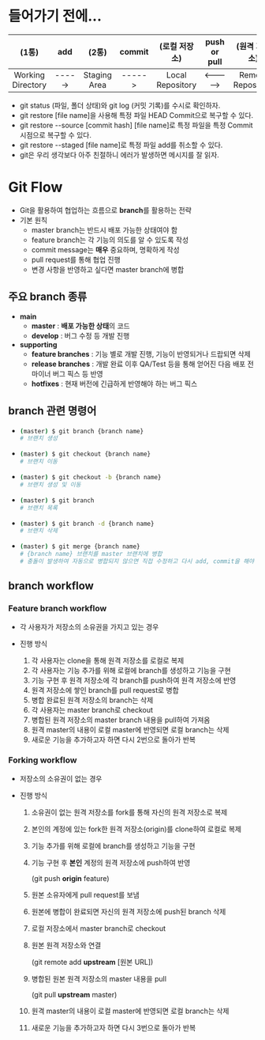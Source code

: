 # 들어가기 전에...

| (1통)                | add | (2통) | commit | (로컬 저장소) | push or pull | (원격 저장소) |
| :------------------: | :--:    | :--: | :--: | :--:|:--: | :--:|
| Working Directory | \-----> |Staging Area| \-----> | Local Repository | <\-----> | Remote Repository |

- git status (파일, 폴더 상태)와 git log (커밋 기록)를 수시로 확인하자.
- git restore [file name]을 사용해 특정 파일 HEAD Commit으로 복구할 수 있다.
- git restore --source [commit hash] [file name]로 특정 파일을 특정 Commit 시점으로 복구할 수 있다.
- git restore --staged [file name]로 특정 파일 add를 취소할 수 있다.
- git은 우리 생각보다 아주 친절하니 에러가 발생하면 메시지를 잘 읽자.

# Git Flow

- Git을 활용하여 협업하는 흐름으로 **branch**를 활용하는 전략
- 기본 원칙
  - master branch는 반드시 배포 가능한 상태여야 함
  - feature branch는 각 기능의 의도를 알 수 있도록 작성
  - commit message는 **매우** 중요하며, 명확하게 작성
  - pull request를 통해 협업 진행
  - 변경 사항을 반영하고 싶다면 master branch에 병합


## 주요 branch 종류

- **main**
  - **master** : **배포 가능한 상태**의 코드
  - **develop** : 버그 수정 등 개발 진행
- **supporting**
  - **feature branches** : 기능 별로 개발 진행, 기능이 반영되거나 드랍되면 삭제
  - **release branches** : 개발 완료 이후 QA/Test 등을 통해 얻어진 다음 배포 전 마이너 버그 픽스 등 반영
  - **hotfixes** : 현재 버전에 긴급하게 반영해야 하는 버그 픽스

## branch 관련 명령어

- ```bash
  (master) $ git branch {branch name}
  # 브랜치 생성
  ```

- ```bash
  (master) $ git checkout {branch name}
  # 브랜치 이동
  ```

- ```bash
  (master) $ git checkout -b {branch name}
  # 브랜치 생성 및 이동
  ```

- ```bash
  (master) $ git branch
  # 브랜치 목록
  ```

- ```bash
  (master) $ git branch -d {branch name}
  # 브랜치 삭제

- ```bash
  (master) $ git merge {branch name}
  # {branch name} 브랜치를 master 브랜치에 병합
  # 충돌이 발생하여 자동으로 병합되지 않으면 직접 수정하고 다시 add, commit을 해야 함
  ```

## branch workflow

### Feature branch workflow

- 각 사용자가 저장소의 소유권을 가지고 있는 경우

- 진행 방식
  1. 각 사용자는 clone을 통해 원격 저장소를 로컬로 복제
  2. 각 사용자는 기능 추가를 위해 로컬에 branch를 생성하고 기능을 구현
  3. 기능 구현 후 원격 저장소에 각 branch를 push하여 원격 저장소에 반영
  4. 원격 저장소에 쌓인 branch를 pull request로 병합
  5. 병합 완료된 원격 저장소의 branch는 삭제
  6. 각 사용자는 master branch로 checkout
  7. 병합된 원격 저장소의 master branch 내용을 pull하여 가져옴
  8. 원격 master의 내용이 로컬 master에 반영되면 로컬 branch는 삭제
  9. 새로운 기능을 추가하고자 하면 다시 2번으로 돌아가 반복

### Forking workflow

- 저장소의 소유권이 없는 경우

- 진행 방식

  1. 소유권이 없는 원격 저장소를 fork를 통해 자신의 원격 저장소로 복제

  2. 본인의 계정에 있는 fork한 원격 저장소(origin)를 clone하여 로컬로 복제

  3. 기능 추가를 위해 로컬에 branch를 생성하고 기능을 구현

  4. 기능 구현 후 **본인** 계정의 원격 저장소에 push하여 반영
  
     (git push **origin** feature)
  
  5. 원본 소유자에게 pull request를 보냄
  
  6. 원본에 병합이 완료되면 자신의 원격 저장소에 push된 branch 삭제
  
  7. 로컬 저장소에서 master branch로 checkout
  
  8. 원본 원격 저장소와 연결
  
     (git remote add **upstream** [원본 URL])
  
  9. 병합된 원본 원격 저장소의 master 내용을 pull
  
     (git pull **upstream** master)
  
  10. 원격 master의 내용이 로컬 master에 반영되면 로컬 branch는 삭제
  
  11. 새로운 기능을 추가하고자 하면 다시 3번으로 돌아가 반복
